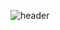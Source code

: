 ![header](https://capsule-render.vercel.app/api?type=Waving&color=f4d3d8&height=150&section=header&text=SOHYEUN&fontColor=ffffff&fontSize=70&animation=fadeIn&fontAlignY=55)
